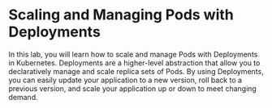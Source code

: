 # Scaling and Managing Pods with Deployments

In this lab, you will learn how to scale and manage Pods with Deployments in Kubernetes. Deployments are a higher-level abstraction that allow you to declaratively manage and scale replica sets of Pods. By using Deployments, you can easily update your application to a new version, roll back to a previous version, and scale your application up or down to meet changing demand.
